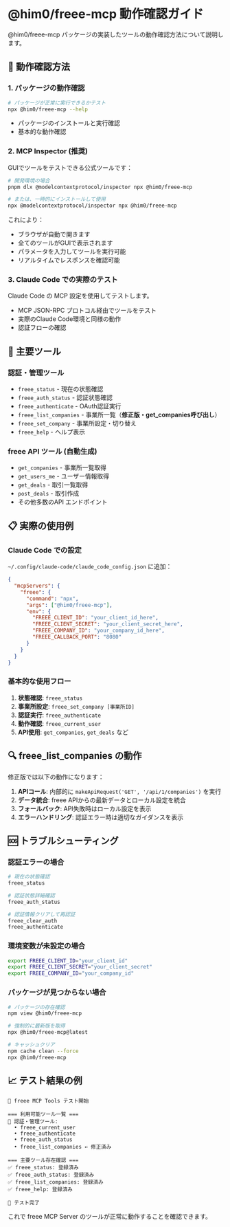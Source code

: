 # @him0/freee-mcp 動作確認ガイド

@him0/freee-mcp パッケージの実装したツールの動作確認方法について説明します。

## 🚀 動作確認方法

### 1. パッケージの動作確認

```bash
# パッケージが正常に実行できるかテスト
npx @him0/freee-mcp --help
```

- パッケージのインストールと実行確認
- 基本的な動作確認

### 2. MCP Inspector (推奨)

GUIでツールをテストできる公式ツールです：

```bash
# 開発環境の場合
pnpm dlx @modelcontextprotocol/inspector npx @him0/freee-mcp

# または、一時的にインストールして使用
npx @modelcontextprotocol/inspector npx @him0/freee-mcp
```

これにより：
- ブラウザが自動で開きます
- 全てのツールがGUIで表示されます
- パラメータを入力してツールを実行可能
- リアルタイムでレスポンスを確認可能

### 3. Claude Code での実際のテスト

Claude Code の MCP 設定を使用してテストします。

- MCP JSON-RPC プロトコル経由でツールをテスト
- 実際のClaude Code環境と同様の動作
- 認証フローの確認

## 🔧 主要ツール

### 認証・管理ツール
- `freee_status` - 現在の状態確認
- `freee_auth_status` - 認証状態確認
- `freee_authenticate` - OAuth認証実行
- `freee_list_companies` - 事業所一覧（**修正版・get_companies呼び出し**）
- `freee_set_company` - 事業所設定・切り替え
- `freee_help` - ヘルプ表示

### freee API ツール (自動生成)
- `get_companies` - 事業所一覧取得
- `get_users_me` - ユーザー情報取得
- `get_deals` - 取引一覧取得
- `post_deals` - 取引作成
- その他多数のAPI エンドポイント

## 📋 実際の使用例

### Claude Code での設定

`~/.config/claude-code/claude_code_config.json` に追加：

```json
{
  "mcpServers": {
    "freee": {
      "command": "npx",
      "args": ["@him0/freee-mcp"],
      "env": {
        "FREEE_CLIENT_ID": "your_client_id_here",
        "FREEE_CLIENT_SECRET": "your_client_secret_here",
        "FREEE_COMPANY_ID": "your_company_id_here",
        "FREEE_CALLBACK_PORT": "8080"
      }
    }
  }
}
```

### 基本的な使用フロー

1. **状態確認**: `freee_status`
2. **事業所設定**: `freee_set_company [事業所ID]`
3. **認証実行**: `freee_authenticate`
4. **動作確認**: `freee_current_user`
5. **API使用**: `get_companies`, `get_deals` など

## 🔍 freee_list_companies の動作

修正版では以下の動作になります：

1. **APIコール**: 内部的に `makeApiRequest('GET', '/api/1/companies')` を実行
2. **データ統合**: freee APIからの最新データとローカル設定を統合
3. **フォールバック**: API失敗時はローカル設定を表示
4. **エラーハンドリング**: 認証エラー時は適切なガイダンスを表示

## 🆘 トラブルシューティング

### 認証エラーの場合
```bash
# 現在の状態確認
freee_status

# 認証状態詳細確認
freee_auth_status

# 認証情報クリアして再認証
freee_clear_auth
freee_authenticate
```

### 環境変数が未設定の場合
```bash
export FREEE_CLIENT_ID="your_client_id"
export FREEE_CLIENT_SECRET="your_client_secret"
export FREEE_COMPANY_ID="your_company_id"
```

### パッケージが見つからない場合
```bash
# パッケージの存在確認
npm view @him0/freee-mcp

# 強制的に最新版を取得
npx @him0/freee-mcp@latest

# キャッシュクリア
npm cache clean --force
npx @him0/freee-mcp
```

## 📈 テスト結果の例

```
🔧 freee MCP Tools テスト開始

=== 利用可能ツール一覧 ===
🔐 認証・管理ツール:
  • freee_current_user
  • freee_authenticate
  • freee_auth_status
  • freee_list_companies ← 修正済み
  
=== 主要ツール存在確認 ===
✅ freee_status: 登録済み
✅ freee_auth_status: 登録済み  
✅ freee_list_companies: 登録済み
✅ freee_help: 登録済み

🎉 テスト完了
```

これで freee MCP Server のツールが正常に動作することを確認できます。